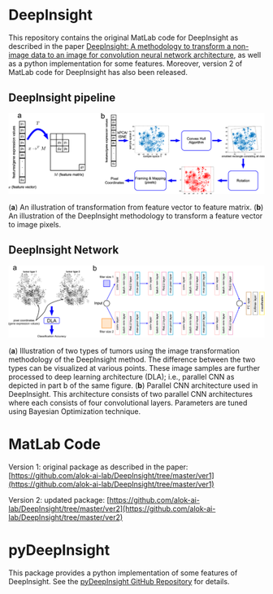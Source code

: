 # DeepInsight

This repository contains the original MatLab code for DeepInsight as described in the paper [DeepInsight: A methodology to transform a non-image data to an image for convolution neural network architecture](https://doi.org/10.1038/s41598-019-47765-6), as well as a python implementation for some features. Moreover, version 2 of MatLab code for DeepInsight has also been released.

## DeepInsight pipeline

![png](./data/41598_2019_47765_Fig1_HTML.png)

(**a**) An illustration of transformation from feature vector to feature matrix. (**b**) An illustration of the DeepInsight methodology to transform a feature vector to image pixels.

## DeepInsight Network

![png](./data/41598_2019_47765_Fig2_HTML.png)

(**a**) Illustration of two types of tumors using the image transformation methodology of the DeepInsight method. The difference between the two types can be visualized at various points. These image samples are further processed to deep learning architecture (DLA); i.e., parallel CNN as depicted in part b of the same figure. (**b**) Parallel CNN architecture used in DeepInsight. This architecture consists of two parallel CNN architectures where each consists of four convolutional layers. Parameters are tuned using Bayesian Optimization technique.

# MatLab Code

Version 1: original package as described in the paper: [https://github.com/alok-ai-lab/DeepInsight/tree/master/ver1](https://github.com/alok-ai-lab/DeepInsight/tree/master/ver1)

Version 2: updated package: [https://github.com/alok-ai-lab/DeepInsight/tree/master/ver2](https://github.com/alok-ai-lab/DeepInsight/tree/master/ver2)


# pyDeepInsight

This package provides a python implementation of some features of DeepInsight. See the [pyDeepInsight GitHub Repository](https://github.com/alok-ai-lab/pyDeepInsight) for details.
